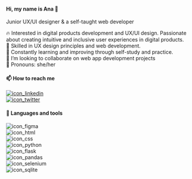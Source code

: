 #### Hi, my name is Ana 👋
Junior UX/UI designer & a self-taught web developer

🔥 Interested in digital products development and UX/UI design. Passionate about creating intuitive and inclusive user experiences in digital products.\
🎨 Skilled in UX design principles and web development.\
🌱 Constantly learning and improving through self-study and practice.\
🤝 I’m looking to collaborate on web app development projects\
👩 Pronouns: she/her

#### 📫 How to reach me
[![icon_linkedin](https://github.com/SiAna00/SiAna00/assets/137308766/8e8582a4-f95e-4dc6-9dd2-e3e675562c5c)
](https://www.linkedin.com/in/ana-%C5%A1-7a3226276/ "Go to LinkedIn")\
[![icon_twitter](https://github.com/SiAna00/SiAna00/assets/137308766/e59f78d0-d772-4591-9ce1-0f759fc8d2c8)
](https://twitter.com/MFliping "Go to X")

#### 🔧 Languages and tools
![icon_figma](https://github.com/SiAna00/SiAna00/assets/137308766/4596389c-039a-4e30-8f25-04316b38f49a "Figma")\
![icon_html](https://github.com/SiAna00/SiAna00/assets/137308766/ff2b3d07-31dc-4dc9-83e4-6bfd12d11ca7 "HTML")\
![icon_css](https://github.com/SiAna00/SiAna00/assets/137308766/2ecfa70a-4ee5-4079-ace1-0ee663082ee8 "CSS")\
![icon_python](https://github.com/SiAna00/SiAna00/assets/137308766/7579609b-e8a6-40a9-a68a-9fa7530dc1ec "Python")\
![icon_flask](https://github.com/SiAna00/SiAna00/assets/137308766/c6ea2316-8f8b-49e1-b73a-07eea5accb2a "Flask")\
![icon_pandas](https://github.com/SiAna00/SiAna00/assets/137308766/dd0ebccc-e422-412e-9400-537b2bfd2b0a "Pandas")\
![icon_selenium](https://github.com/SiAna00/SiAna00/assets/137308766/049dcfc2-d410-4651-a050-3b7531836c71 "Selenium")\
![icon_sqlite](https://github.com/SiAna00/SiAna00/assets/137308766/c0de71e4-c436-4da0-a8b3-de9bcd1a56ed "SQLite")









<!---
SiAna00/SiAna00 is a ✨ special ✨ repository because its `README.md` (this file) appears on your GitHub profile.
You can click the Preview link to take a look at your changes.
--->

